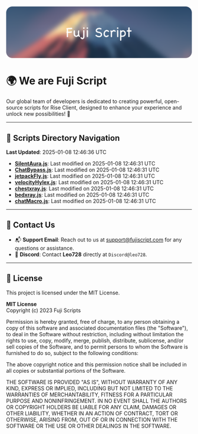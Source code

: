 ![Banner](.github/b.webp)

# 🌍 **We are Fuji Script**

Our global team of developers is dedicated to creating powerful, open-source scripts for Rise Client, designed to enhance your experience and unlock new possibilities! 🌟

---
<!-- SCRIPTS_NAVIGATION_START -->
## 📂 **Scripts Directory Navigation**

**Last Updated**: 2025-01-08 12:46:36 UTC

- **[SilentAura.js](scripts/SilentAura.js)**: Last modified on 2025-01-08 12:46:31 UTC
- **[ChatBypass.js](scripts/ChatBypass.js)**: Last modified on 2025-01-08 12:46:31 UTC
- **[jetpackFly.js](scripts/jetpackFly.js)**: Last modified on 2025-01-08 12:46:31 UTC
- **[velocityHylex.js](scripts/velocityHylex.js)**: Last modified on 2025-01-08 12:46:31 UTC
- **[chestxray.js](scripts/chestxray.js)**: Last modified on 2025-01-08 12:46:31 UTC
- **[bedxray.js](scripts/bedxray.js)**: Last modified on 2025-01-08 12:46:31 UTC
- **[chatMacro.js](scripts/chatMacro.js)**: Last modified on 2025-01-08 12:46:31 UTC

<!-- SCRIPTS_NAVIGATION_END -->

---

## 💬 **Contact Us**  
- 📬 **Support Email**: Reach out to us at [support@fujiscript.com](mailto:support@fujiscript.com) for any questions or assistance.  
- 💬 **Discord**: Contact **Leo728** directly at `Discord@leo728`.

---

## 📜 **License**

This project is licensed under the MIT License.  

**MIT License**  
Copyright (c) 2023 Fuji Scripts  

Permission is hereby granted, free of charge, to any person obtaining a copy of this software and associated documentation files (the "Software"), to deal in the Software without restriction, including without limitation the rights to use, copy, modify, merge, publish, distribute, sublicense, and/or sell copies of the Software, and to permit persons to whom the Software is furnished to do so, subject to the following conditions:  

The above copyright notice and this permission notice shall be included in all copies or substantial portions of the Software.  

THE SOFTWARE IS PROVIDED "AS IS", WITHOUT WARRANTY OF ANY KIND, EXPRESS OR IMPLIED, INCLUDING BUT NOT LIMITED TO THE WARRANTIES OF MERCHANTABILITY, FITNESS FOR A PARTICULAR PURPOSE AND NONINFRINGEMENT. IN NO EVENT SHALL THE AUTHORS OR COPYRIGHT HOLDERS BE LIABLE FOR ANY CLAIM, DAMAGES OR OTHER LIABILITY, WHETHER IN AN ACTION OF CONTRACT, TORT OR OTHERWISE, ARISING FROM, OUT OF OR IN CONNECTION WITH THE SOFTWARE OR THE USE OR OTHER DEALINGS IN THE SOFTWARE.  
